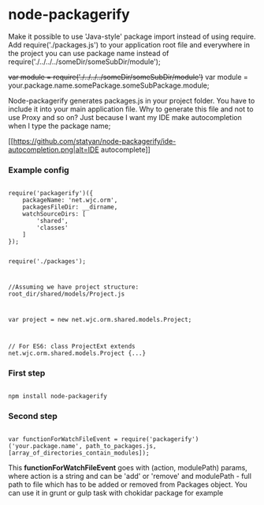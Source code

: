 # node-packagerify
Make it possible to use 'Java-style' package import instead of using require. Add require('./packages.js') to your application root file and everywhere in the project you can use package name instead of require('./../../../someDir/someSubDir/module');

<s>var module = require('./../../../someDir/someSubDir/module')</s>
var module = your.package.name.somePackage.someSubPackage.module;

Node-packagerify generates packages.js in your project folder. You have to include it into your main application file.
Why to generate this file and not to use Proxy and so on? Just because I want my IDE make autocompletion when I type the package name;

[[https://github.com/statyan/node-packagerify/ide-autocompletion.png|alt=IDE autocomplete]]

### Example config
<code>
require('packagerify')({
    packageName: 'net.wjc.orm',
    packagesFileDir: __dirname,
    watchSourceDirs: [
        'shared',
        'classes'
    ]
});

require('./packages');


//Assuming we have project structure: root_dir/shared/models/Project.js

var project = new net.wjc.orm.shared.models.Project;

// For ES6:
class ProjectExt extends net.wjc.orm.shared.models.Project {...}
</code>


### First step
<code>
npm install node-packagerify
</code>

### Second step
<code type="javascript">
var functionForWatchFileEvent = require('packagerify')('your.package.name', path_to_packages.js, [array_of_directories_contain_modules]);
</code>

This **functionForWatchFileEvent** goes with (action, modulePath) params, where action is a string and can be 'add' or 'remove' and modulePath - full path to file which has to be added or removed from Packages object. You can use it in grunt or gulp task with chokidar package for example





